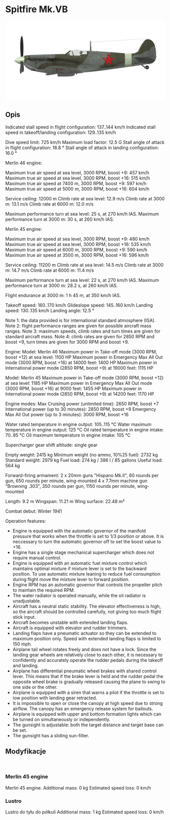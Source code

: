 ﻿# Spitfire Mk.VB

![spitfiremkvb](../images/spitfiremkvb.png)

## Opis

Indicated stall speed in flight configuration: 137..144 km/h
Indicated stall speed in takeoff/landing configuration: 129..135 km/h

Dive speed limit: 725 km/h
Maximum load factor: 12.5 G
Stall angle of attack in flight configuration: 18.8 °
Stall angle of attack in landing configuration: 16.0 °


Merlin 46 engine:

Maximum true air speed at sea level, 3000 RPM, boost +9: 457 km/h
Maximum true air speed at sea level, 3000 RPM, boost +16: 515 km/h
Maximum true air speed at 7400 m, 3000 RPM, boost +9: 597 km/h
Maximum true air speed at 5000 m, 3000 RPM, boost +16: 604 km/h

Service ceiling: 12000 m
Climb rate at sea level: 12.9 m/s
Climb rate at 3000 m: 13.1 m/s
Climb rate at 6000 m: 12.0 m/s

Maximum performance turn at sea level: 25 s, at 270 km/h IAS.
Maximum performance turn at 3000 m: 30 s, at 260 km/h IAS.


Merlin 45 engine:

Maximum true air speed at sea level, 3000 RPM, boost +9: 480 km/h
Maximum true air speed at sea level, 3000 RPM, boost +16: 535 km/h
Maximum true air speed at 6000 m, 3000 RPM, boost +9: 590 km/h
Maximum true air speed at 3500 m, 3000 RPM, boost +16: 596 km/h

Service ceiling: 11200 m
Climb rate at sea level: 14.5 m/s
Climb rate at 3000 m: 14.7 m/s
Climb rate at 6000 m: 11.4 m/s

Maximum performance turn at sea level: 22 s, at 270 km/h IAS.
Maximum performance turn at 3000 m: 28.2 s, at 260 km/h IAS.


Flight endurance at 3000 m: 1 h 45 m, at 350 km/h IAS.

Takeoff speed: 160..170 km/h
Glideslope speed: 145..160 km/h
Landing speed: 130..135 km/h
Landing angle: 12.5 °

Note 1: the data provided is for international standard atmosphere (ISA).
Note 2: flight performance ranges are given for possible aircraft mass ranges.
Note 3: maximum speeds, climb rates and turn times are given for standard aircraft mass.
Note 4: climb rates are given for 2850 RPM and boost +9, turn times are given for 3000 RPM and boost +9.

Engine:
Model: Merlin 46
Maximum power in Take-off mode (3000 RPM, boost +12) at sea level: 1100 HP
Maximum power in Emergency Max All Out mode (3000 RPM, boost +16) at 14000 feet: 1400 HP
Maximum power in International power mode (2850 RPM, boost +9) at 19000 feet: 1115 HP

Model: Merlin 45
Maximum power in Take-off mode (3000 RPM, boost +12) at sea level: 1185 HP
Maximum power in Emergency Max All Out mode (3000 RPM, boost +16) at 9000 feet: 1455 HP
Maximum power in International power mode (2850 RPM, boost +9) at 14200 feet: 1170 HP

Engine modes:
Max Cruising power (unlimited time): 2650 RPM, boost +7
International power (up to 30 minutes): 2850 RPM, boost +9
Emergency Max All Out power (up to 3 minutes): 3000 RPM, boost +16

Water rated temperature in engine output: 105..115 °C
Water maximum temperature in engine output: 125 °C
Oil rated temperature in engine intake: 70..85 °C
Oil maximum temperature in engine intake: 105 °C

Supercharger gear shift altitude: single gear

Empty weight: 2415 kg
Minimum weight (no ammo, 10%25 fuel): 2732 kg
Standard weight: 2979 kg
Fuel load: 274 kg / 386 l / 85 gallons
Useful load: 564 kg

Forward-firing armament:
2 x 20mm guns "Hispano Mk.II", 60 rounds per gun, 650 rounds per minute, wing-mounted
4 x 7.7mm machine gun "Browning .303", 350 rounds per gun, 1150 rounds per minute, wing-mounted

Length: 9.2 m
Wingspan: 11.21 m
Wing surface: 22.48 m²

Combat debut: Winter 1941

Operation features:
- Engine is equipped with the automatic governor of the manifold pressure that works when the throttle is set to 1/3 position or above. It is neccessary to turn the automatic governor off to set the boost value to +16.
- Engine has a single stage mechanical supercharger which does not require manual control.
- Engine is equipped with an automatic fuel mixture control which maintains optimal mixture if mixture lever is set to the backward position. To use automatic mixture leaning to reduce fuel consumption during flight move the mixture lever to forward position.
- Engine RPM has an automatic governor that controls the propeller pitch to maintain the required RPM.
- The water radiator is operated manually, while the oil radiator is unadjustable.
- Aircraft has a neutral static stability. The elevator effectiveness is high, so the aircraft should be controlled carefully, not giving too much flight stick input.
- Aircraft becomes unstable with extended landing flaps.
- Aircraft is equipped with elevator and rudder trimmers.
- Landing flaps have a pneumatic actuator so they can be extended to maximum position only. Speed with extended landing flaps is limited to 150 mph.
- Airplane tail wheel rotates freely and does not have a lock. Since the landing gear wheels are relatively close to each other, it is necessary to confidently and accurately operate the rudder pedals during the takeoff and landing.
- Airplane has differential pneumatic wheel brakes with shared control lever. This means that if the brake lever is held and the rudder pedal the opposite wheel brake is gradually released causing the plane to swing to one side or the other.
- Airplane is equipped with a siren that warns a pilot if the throttle is set to low position with landing gear retracted.
- It is impossible to open or close the canopy at high speed due to strong airflow. The canopy has an emergency release system for bailouts.
- Airplane is equipped with upper and bottom formation lights which can be turned on simultaneously or independently.
- The gunsight is adjustable: both the target distance and target base can be set.
- The gunsight has a sliding sun-filter.

## Modyfikacje
﻿

### Merlin 45 engine

Merlin 45 engine. 
Additional mass: 0 kg
Estimated speed loss: 0 km/h﻿

### Lustro

Lustro do tyłu do półkuli
Additional mass: 1 kg
Estimated speed loss: 0 km/h